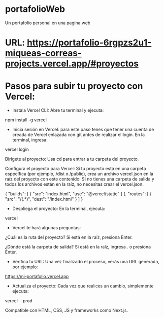 # portafolioWeb
Un portafolio personal en una pagina web

# URL: https://portafolio-6rgpzs2u1-miqueas-correas-projects.vercel.app/#proyectos

# Pasos para subir tu proyecto con Vercel:

- Instala Vercel CLI:
Abre tu terminal y ejecuta:

npm install -g vercel

- Inicia sesión en Vercel:
para este paso tenes que tener una cuenta de creada de Vercel enlazada con git antes de realizar el login.
En la terminal, ingresa:

vercel login

Dirígete al proyecto:
Usa cd para entrar a tu carpeta del proyecto.

Configura el proyecto para Vercel:
Si tu proyecto está en una carpeta específica (por ejemplo, /dist o /public), crea un archivo vercel.json en la raíz del proyecto con este contenido:
Si no tienes una carpeta de salida y todos los archivos están en la raíz, no necesitas crear el vercel.json.

{
  "builds": [
    { "src": "index.html", "use": "@vercel/static" }
  ],
  "routes": [
    { "src": "/(.*)", "dest": "/index.html" }
  ]
}

- Despliega el proyecto:
En la terminal, ejecuta:

vercel

- Vercel te hará algunas preguntas:

¿Cuál es la ruta del proyecto? Si está en la raíz, presiona Enter.

¿Dónde está la carpeta de salida? Si está en la raíz, ingresa . o presiona Enter.

- Verifica tu URL:
Una vez finalizado el proceso, verás una URL generada, por ejemplo:

https://mi-portafolio.vercel.app

- Actualiza el proyecto:
Cada vez que realices un cambio, simplemente ejecuta:

vercel --prod

Compatible con HTML, CSS, JS y frameworks como Next.js.
